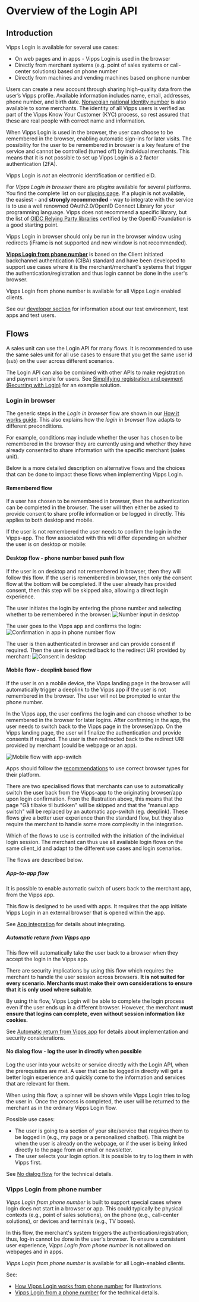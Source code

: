 <!-- START_METADATA
---
title: Overview of the Login API
sidebar_label: Overview
sidebar_position: 10
description: Vipps Login is available for several use cases.
pagination_next: null
pagination_prev: null
---
END_METADATA -->

# Overview of the Login API

## Introduction

Vipps Login is available for several use cases:

* On web pages and in apps - Vipps Login is used in the browser
* Directly from merchant systems (e.g. point of sales systems or call-center solutions) based on phone number
* Directly from machines and vending machines based on phone number

Users can create a new account through sharing high-quality data from the user’s Vipps profile. Available information includes name, email, addresses, phone number, and birth date. [Norwegian national identity number](../vipps-login-api-faq.md#who-can-get-access-to-nin-and-how) is also available to some merchants.  The identity of all Vipps users is verified as part of the Vipps Know Your Customer (KYC) process, so rest assured that these are real people with correct name and information.

When Vipps Login is used in the browser, the user can choose to be remembered in the browser, enabling automatic sign-ins for later visits. The possibility for the user to be remembered in browser is a key feature of the service and cannot be controlled (turned off) by individual merchants. This means that it is not possible to set up Vipps Login is a 2 factor authentication (2FA).

Vipps Login is _not_ an electronic identification or certified eID.

For _Vipps Login in browser_ there are _plugins_ available for several platforms. You find the complete list on our [plugins page](https://vippsas.github.io/vipps-developer-docs/docs/vipps-plugins).
If a plugin is not available, the easiest - and **strongly recommended** - way to integrate with the service is to use a well renowned OAuth2.0/OpenID Connect Library for your programming language. Vipps does not recommend a specific library, but the list of [OIDC Relying Party libraries](https://openid.net/developers/certified/) certified by the OpenID Foundation is a good starting point.

Vipps Login in browser should only be run in the browser window using redirects (iFrame is not supported and new window is not recommended).

[**Vipps Login from phone number**](#vipps-login-from-phone-number) is based on the Client initiated backchannel authentication (CIBA) standard and have been developed to support use cases where it is the merchant/merchant's systems that trigger the authentication/registration and thus login cannot be done in the user's browser.

Vipps Login from phone number is available for all Vipps Login enabled clients.

See our [developer section](https://vippsas.github.io/vipps-developer-docs/docs/vipps-developers/test-environment#vipps-test-apps) for information about our test environment, test apps and test users.

## Flows

A sales unit can use the Login API for many flows.
It is recommended to use the same sales unit for all use cases to ensure that you get the same user id (`sub`) on the user across different scenarios.

The Login API can also be combined with other APIs to make registration and payment simple for users.
See [Simplifying registration and payment (Recurring with Login)](https://vippsas.github.io/vipps-developer-docs/docs/vipps-solutions/recurring-and-login)
for an example solution.

### Login in browser

The generic steps in the _Login in browser_ flow are shown in our [How it works guide](../how-it-works/README.md). This also explains how the _login in browser_ flow adapts to different preconditions.

For example, conditions may include whether the user has chosen to be remembered in the browser they are currently using and whether they have already consented to share information with the specific merchant (sales unit).

Below is a more detailed description on alternative flows and the choices that can be done to impact these flows when implementing Vipps Login.

#### Remembered flow

If a user has chosen to be remembered in browser, then the authentication can be completed in the browser. The user will then either be asked to provide consent to share profile information or be logged in directly. This applies to both desktop and mobile.

If the user is not remembered the user needs to confirm the login in the Vipps-app. The flow associated with this will differ depending on whether the user is on desktop or mobile:

#### Desktop flow - phone number based push flow

If the user is on desktop and not remembered in browser, then they will follow this flow. If the user is remembered in browser, then only the consent flow at the bottom will be completed. If the user already has provided consent, then this step will be skipped also, allowing a direct login experience.

The user initiates the login by entering the phone number and selecting whether to be remembered in the browser:
![Number input in desktop](../images/Number_input_flow_desktop1.png)

The user goes to the Vipps app and confirms the login:
![Confirmation in app in phone number flow](../images/Number_input_flow_app.png)

The user is then authenticated in browser and can provide consent if required. Then the user is redirected back to the redirect URI provided by merchant:
![Consent in desktop](../images/Number_input_flow_desktop2.png )

#### Mobile flow - deeplink based flow

If the user is on a mobile device, the Vipps landing page in the browser will automatically trigger a deeplink to the Vipps app if the user is not remembered in the browser. The user will not be prompted to enter the phone number.

In the Vipps app, the user confirms the login and can choose whether to be remembered in the browser for later logins. After confirming in the app, the user needs to switch back to the Vipps page in the browser/app. On the Vipps landing page, the user will finalize the authentication and provide consents if required. The user is then redirected back to the redirect URI provided by merchant (could be webpage or an app).

![Mobile flow with app-switch](../images/Mobile_flow_with_partial-app_switch.png)

Apps should follow the [recommendations](important-information.md#using-vipps-login-in-native-applications) to use correct browser types for their platform.

There are two specialised flows that merchants can use to automatically switch the user back from the Vipps-app to the originating browser/app upon login confirmation. From the illustration above, this means that the page "Gå tilbake til butikken" will be skipped and that the "manual app switch" will be replaced by an automatic app-switch (eg. deeplink). These flows give a better user experience than the standard flow, but they also require the merchant to handle some more complexity in the integration.

Which of the flows to use is controlled with the initiation of the individual login session. The merchant can thus use all available login flows on the same client_id and adapt to the different use cases and login scenarios.

The flows are described below.

##### App-to-app flow

It is possible to enable automatic switch of users back to the merchant app,
from the Vipps app.

This flow is designed to be used with apps. It requires that the app initiate Vipps Login in an external browser that is opened within the app.

See [App integration](flows/app-integration.md) for details about integrating.

##### Automatic return from Vipps app

This flow will automatically take the user back to a browser when they accept the login in the Vipps app.

There are security implications by using this flow which requires the merchant to handle the user session across browsers.
 **It is not suited for every scenario. Merchants must make their own considerations to ensure that it is only used where suitable**.

By using this flow, Vipps Login will be able to complete the login process even if the user ends up in a different browser. However, the merchant **must ensure that logins can complete, even without session information like cookies.**

See [Automatic return from Vipps app](flows/automatic-return.md) for details about implementation and security considerations.

#### No dialog flow - log the user in directly when possible

Log the user into your website or service directly with the Login API, when the prerequisites are met.
A user that can be logged in directly will get a better login experience and quickly come to the information and services that are relevant for them.

When using this flow, a spinner will be shown while Vipps Login tries to log the user in. Once the process is completed, the user will be returned to the merchant as in the ordinary Vipps Login flow.

Possible use cases:

* The user is going to a section of your site/service that requires them to be logged in (e.g., my page or a personalized chatbot). This might be when the user is already on the webpage, or if the user is being linked directly to the page from an email or newsletter.
* The user selects your login option. It is possible to try to log them in with Vipps first.

See [No dialog flow](flows/no-dialog.md) for the technical details.

### Vipps Login from phone number

_Vipps Login from phone number_ is built to support special cases where login does not start in a browser or app. This could typically be physical contexts (e.g., point of sales solutions), on the phone (e.g., call-center solutions), or devices and terminals (e.g., TV boxes).

In this flow, the merchant's system triggers the authentication/registration; thus, log-in cannot be done in the user's browser.
To ensure a consistent user experience, _Vipps Login from phone number_ is not allowed on webpages and in apps.

_Vipps Login from phone number_ is available for all Login-enabled clients.

See:

* [How Vipps Login works from phone number](../how-it-works/vipps-login-from-phone-number-api-howitworks.md) for illustrations.
* [Vipps Login from a phone number](flows/phone-number-ciba-flows.md) for the technical details.
